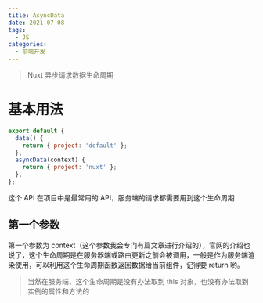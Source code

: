 ```yaml
---
title: AsyncData
date: 2021-07-08
tags:
  - JS
categories:
  - 前端开发
---
```


> Nuxt 异步请求数据生命周期

# 基本用法

```javascript
export default {
  data() {
    return { project: 'default' };
  },
  asyncData(context) {
    return { project: 'nuxt' };
  },
};
```

这个 API 在项目中是最常用的 API，服务端的请求都需要用到这个生命周期

## 第一个参数

第一个参数为 context（这个参数我会专门有篇文章进行介绍的），官网的介绍也说了，这个生命周期是在服务器端或路由更新之前会被调用，一般是作为服务端渲染使用，可以利用这个生命周期函数返回数据给当前组件，记得要 return 哟。

> 当然在服务端，这个生命周期是没有办法取到 this 对象，也没有办法取到实例的属性和方法的

